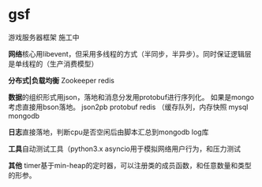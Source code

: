 # gsf

游戏服务器框架 施工中<br>

**网络**核心用libevent，但采用多线程的方式（半同步，半异步）。同时保证逻辑层是单线程的（生产消费模型）

**分布式|负载均衡**
Zookeeper
redis

**数据**的组织形式用json，落地和消息分发用protobuf进行序列化。 如果是mongo考虑直接用bson落地。
json2pb
protobuf
redis （缓存队列，内存快照
mysql
mongodb

**日志**直接落地，判断cpu是否空闲后由脚本汇总到mongodb log库

**工具**自动测试工具（python3.x asyncio用于模拟网络用户行为，和压力测试

**其他**
timer基于min-heap的定时器，可以注册类的成员函数，和任意数量和类型的形参。
